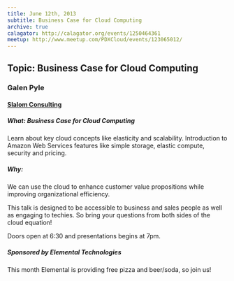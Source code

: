 ```yaml
---
title: June 12th, 2013
subtitle: Business Case for Cloud Computing
archive: true
calagator: http://calagator.org/events/1250464361
meetup: http://www.meetup.com/PDXCloud/events/123065012/
---
```


## Topic: Business Case for Cloud Computing
### Galen Pyle
#### [Slalom Consulting](http://www.slalom.com/)

##### What: Business Case for Cloud Computing

Learn about key cloud concepts like elasticity and scalability. Introduction to Amazon Web Services features like simple storage, elastic compute, security and pricing.

##### Why:

We can use the cloud to enhance customer value propositions while improving organizational efficiency.

This talk is designed to be accessible to business and sales people as well as engaging to techies. So bring your questions from both sides of the cloud equation!

Doors open at 6:30 and presentations begins at 7pm.

##### Sponsored by Elemental Technologies

This month Elemental is providing free pizza and beer/soda, so join us!
